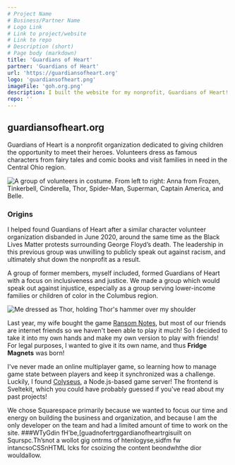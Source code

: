 ```yaml
---
# Project Name
# Business/Partner Name
# Logo Link
# Link to project/website
# Link to repo
# Description (short)
# Page body (markdown)
title: 'Guardians of Heart'
partner: 'Guardians of Heart'
url: 'https://guardiansofheart.org'
logo: 'guardiansofheart.png'
imageFile: 'goh.org.png'
description: I built the website for my nonprofit, Guardians of Heart!
repo: ''
---
```


## guardiansofheart.org

Guardians of Heart is a nonprofit organization dedicated to giving children the opportunity to meet their heroes. Volunteers dress as famous characters from fairy tales and comic books and visit families in need in the Central Ohio region.

![A group of volunteers in costume. From left to right: Anna from Frozen, Tinkerbell, Cinderella, Thor, Spider-Man, Superman, Captain America, and Belle.](https://luke-shafer-web-design.mo.cloudinary.net/projects/assets/guardiansofheart-groupphoto.jpg?tx=w_500)

### Origins

I helped found Guardians of Heart after a similar character volunteer organization disbanded in June 2020, around the same time as the Black Lives Matter protests surrounding George Floyd’s death. The leadership in this previous group was unwilling to publicly speak out against racism, and ultimately shut down the nonprofit as a result.

A group of former members, myself included, formed Guardians of Heart with a focus on inclusiveness and justice. We made a group which would speak out against injustice, especially as a group serving lower-income families or children of color in the Columbus region.

![Me dressed as Thor, holding Thor's hammer over my shoulder](https://luke-shafer-web-design.mo.cloudinary.net/projects/assets/guardiansofheart-thor.jpg?tx=w_500)

Last year, my wife bought the game [Ransom Notes](https://www.veryspecialgames.com/products/ransom-notes-the-ridiculous-word-magnet-game), but most of our friends are internet friends so we haven't been able to play it much! So I decided to take it into my own hands and make my own version to play with friends! For legal purposes, I wanted to give it its own name, and thus **Fridge Magnets** was born!

I've never made an online multiplayer game, so learning how to manage game state between players and keep it synchronized was a challenge. Luckily, I found [Colyseus](https://www.colyseus.io/), a Node.js-based game server! The frontend is Sveltekit, which you could have probably guessed if you've read about my past projects!

We chose Squarespace primarily because we wanted to focus our time and energy on building the business and organization, and because I am the only developer on the team and had a limited amount of time to work on the site.
###WTyGdin fH’be,[guadnofertrggardianofheartrgisuilt on Squrspc.Th’snot a wollot gig ontrms of htenlogyse,sidfm fw intancsoCSSnHTML lcks for csoizing the content beondwhthe dior wouldallow.
